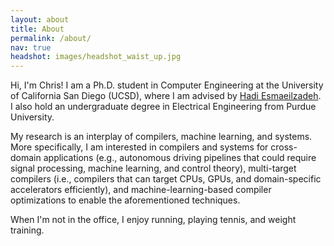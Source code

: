 ```yaml
---
layout: about
title: About
permalink: /about/
nav: true
headshot: images/headshot_waist_up.jpg
---
```


Hi, I'm Chris!
I am a Ph.D. student in Computer Engineering at the University of California San Diego (UCSD), where I am advised by [Hadi Esmaeilzadeh](https://cseweb.ucsd.edu/~hadi/).
I also hold an undergraduate degree in Electrical Engineering from Purdue University.

My research is an interplay of compilers, machine learning, and systems.
More specifically, I am interested in compilers and systems for cross-domain applications (e.g., autonomous driving pipelines that could require signal processing, machine learning, and control theory), multi-target compilers (i.e., compilers that can target CPUs, GPUs, and domain-specific accelerators efficiently), and machine-learning-based compiler optimizations to enable the aforementioned techniques.

When I'm not in the office, I enjoy running, playing tennis, and weight training.
